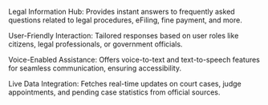 Legal Information Hub: Provides instant answers to frequently asked questions related to legal procedures, eFiling, fine payment, and more.

User-Friendly Interaction: Tailored responses based on user roles like citizens, legal professionals, or government officials.

Voice-Enabled Assistance: Offers voice-to-text and text-to-speech features for seamless communication, ensuring accessibility.

Live Data Integration: Fetches real-time updates on court cases, judge appointments, and pending case statistics from official sources.
